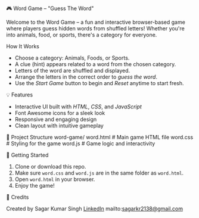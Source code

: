 🎮 Word Game – "Guess The Word"

Welcome to the Word Game – a fun and interactive browser-based game where players guess hidden words from shuffled letters! Whether you're into animals, food, or sports, there's a category for everyone.

How It Works

* Choose a category: Animals, Foods, or Sports.
* A clue (hint) appears related to a word from the chosen category.
* Letters of the word are shuffled and displayed.
* Arrange the letters in the correct order to *guess the word*.
* Use the *Start Game* button to begin and *Reset* anytime to start fresh.

💡 Features

* Interactive UI built with *HTML*, *CSS*, and *JavaScript*
* Font Awesome icons for a sleek look
* Responsive and engaging design
* Clean layout with intuitive gameplay

📂 Project Structure
word-game/
 word.html        # Main game HTML file
 word.css         # Styling for the game
 word.js          # Game logic and interactivity
 
🚀 Getting Started

1. Clone or download this repo.
2. Make sure `word.css` and `word.js` are in the same folder as `word.html`.
3. Open `word.html` in your browser.
4. Enjoy the game!

🙌 Credits

Created by Sagar Kumar Singh
[LinkedIn](https://www.linkedin.com/in/sagar-kumar-singh-101932227)
mailto:sagarkr2138@gmail.com
